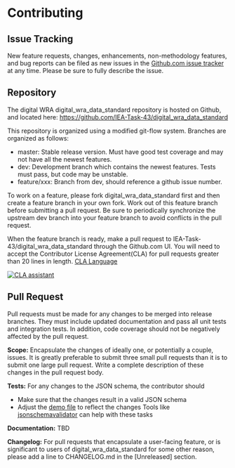 Contributing
============

## Issue Tracking

New feature requests, changes, enhancements, non-methodology features, and bug reports can be filed as new issues in the
[Github.com issue tracker](https://github.com/IEA-Task-43/digital_wra_data_standard/issues) at any time. Please be sure to fully describe the
issue.

<!---For other issues, please email the Task 43 distribution list at `xx`.--->

## Repository

The digital WRA digital_wra_data_standard repository is hosted on Github, and located here: https://github.com/IEA-Task-43/digital_wra_data_standard

This repository is organized using a modified git-flow system. Branches are organized as follows:

- master: Stable release version. Must have good test coverage and may not have all the newest features.
- dev: Development branch which contains the newest features. Tests must pass, but code may be unstable.
- feature/xxx: Branch from dev, should reference a github issue number.

To work on a feature, please fork digital_wra_data_standard first and then create a feature branch in your own fork.
Work out of this feature branch before submitting a pull request.
Be sure to periodically synchronize the upstream dev branch into your feature branch to avoid conflicts in the pull request.

When the feature branch is ready, make a pull request to IEA-Task-43/digital_wra_data_standard through the Github.com UI.  You will need to accept the Contributor License Agreement(CLA) for pull requests greater than 20 lines in length. [CLA Language](https://gist.github.com/Dynorat/231c6d3bc1e75b4e44bcb8b241686e93)

[![CLA assistant](https://cla-assistant.io/readme/badge/IEA-Task-43/digital_wra_data_standard)](https://cla-assistant.io/IEA-Task-43/digital_wra_data_standard)


## Pull Request

Pull requests must be made for any changes to be merged into release branches.
They must include updated documentation and pass all unit tests and integration tests.
In addition, code coverage should not be negatively affected by the pull request.

**Scope:** Encapsulate the changes of ideally one, or potentially a couple, issues.
It is greatly preferable to submit three small pull requests than it is to submit one large pull request.
Write a complete description of these changes in the pull request body.

**Tests:**
For any changes to the JSON schema, the contributor should

* Make sure that the changes result in a valid JSON schema
* Adjust the [demo file](https://github.com/IEA-Task-43/digital_wra_data_standard/blob/master/demo_data/iea43_wra_data_model.json) to reflect the changes
Tools like [jsonschemavalidator](https://www.jsonschemavalidator.net/) can help with these tasks

**Documentation:** TBD
<!---Include any relevant changes to inline documentation, as well as any changes to the RST files located in /sphinx.--->

**Changelog:** For pull requests that encapsulate a user-facing feature, or is significant to users of digital_wra_data_standard for some other reason, please add a line to CHANGELOG.md in the [Unreleased] section.


<!--- ## Documentation Style
TBD
Documentation is written using RST, and is located both inline and within the /sphinx directory.
Any changes to the analysis methodology should be discussed there or offline. Once a methodology change is decided,
create new tickets in this repository towards implementing the change.-->

<!--- ## Testing
TBD but may define guidelines for validating the schema
All code should be paired with a corresponding unit or integration test.
digital_wra_data_standard uses pytest and the built in unittest framework.
For instructions on running tests, please see the [Readme](testing link).-->
